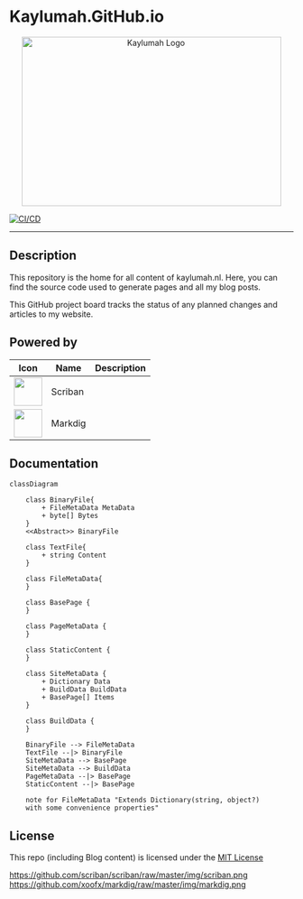 # Kaylumah.GitHub.io

<p align="center">
  <img alt="Kaylumah Logo" width="460" height="300" src="meta/resources/logo.svg">
</p>

[![CI/CD](https://github.com/kaylumah/hosting/actions/workflows/azure-static-web-apps-green-field-0353fee03.yml/badge.svg?branch=main)](https://github.com/kaylumah/hosting/actions/workflows/azure-static-web-apps-green-field-0353fee03.yml)

---

## Description

This repository is the home for all content of kaylumah.nl. Here, you can find the source code used to generate pages and all my blog posts.

This GitHub project board tracks the status of any planned changes and articles to my website.

## Powered by

| Icon | Name | Description |
| - | - | - |
| <img src="" alt="" width="50"/> | Scriban | |
| <img src="" alt="" width="50"/> | Markdig | |


## Documentation

```mermaid
classDiagram

    class BinaryFile{
        + FileMetaData MetaData
        + byte[] Bytes
    }
    <<Abstract>> BinaryFile

    class TextFile{
        + string Content
    }

    class FileMetaData{
    }

    class BasePage {
    }

    class PageMetaData {
    }

    class StaticContent {
    }

    class SiteMetaData {
        + Dictionary Data
        + BuildData BuildData
        + BasePage[] Items
    }

    class BuildData {
    }

    BinaryFile --> FileMetaData
    TextFile --|> BinaryFile
    SiteMetaData --> BasePage
    SiteMetaData --> BuildData
    PageMetaData --|> BasePage
    StaticContent --|> BasePage

    note for FileMetaData "Extends Dictionary(string, object?) 
    with some convenience properties"
```

## License

This repo (including Blog content) is licensed under the [MIT License](LICENSE)

<!-- https://giscus.app -->
<!-- https://github.com/giscus/giscus/blob/main/ADVANCED-USAGE.md -->

https://github.com/scriban/scriban/raw/master/img/scriban.png
https://github.com/xoofx/markdig/raw/master/img/markdig.png